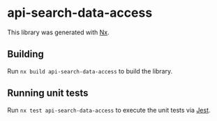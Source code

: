 # api-search-data-access

This library was generated with [Nx](https://nx.dev).

## Building

Run `nx build api-search-data-access` to build the library.

## Running unit tests

Run `nx test api-search-data-access` to execute the unit tests via [Jest](https://jestjs.io).
